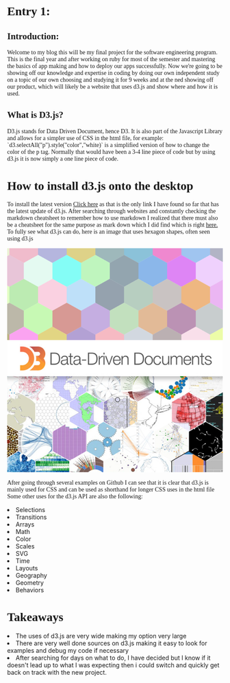 <html>
  <head>
    <meta charset="UTF-8">
    <title>Lyrics Playlist</title>
    <!-- bootstrap CSS -->
    <link rel="stylesheet" href="https://maxcdn.bootstrapcdn.com/bootstrap/3.3.7/css/bootstrap.min.css">
    <!-- bootstrap JS -->
    <script src="https://maxcdn.bootstrapcdn.com/bootstrap/3.3.7/js/bootstrap.min.js"></script>
    <!-- jQuery -->
    <script src="https://ajax.googleapis.com/ajax/libs/jquery/3.1.1/jquery.min.js"></script>
    <link rel="stylesheet" href="https://maxcdn.bootstrapcdn.com/bootstrap/3.3.6/css/bootstrap.min.css">
<style>
p, h1, h2 {
  font-family: "Times New Roman", sans, serif;
  
}
</style>
  </head>
  <body>
      <h1>Entry 1:</h1>
      <h2>Introduction:</h2>
      <p>Welcome to my blog this will be my final project for the software engineering program.
      This is the final year and after working on ruby for most of the semester and mastering 
      the basics of app making and how to deploy our apps successfully. Now we're going to be showing off
      our knowledge and expertise in coding by doing our own independent study on a topic
      of our own choosing and studying it for 9 weeks and at the ned showing off our product, 
      which will likely be a website that uses d3.js and show where and how it is used.</p>
      <h2>What is D3.js? </h2>
      <p>D3.js stands for Data Driven Document, hence D3. It is also part of the Javascript Library 
      and allows for a simpler use of CSS in the html file, for example: `d3.selectAll("p").style("color","white)`
   is a simplified version of how to change the color of the p tag. Normally that would have been a 3-4 line piece
   of code but by using d3.js it is now simply a one line piece of code.</p>
   <h1> How to install d3.js onto the desktop</h1>
   <p>To install the latest version <a href="https://d3js.org/">Click here</a> 
   as that is the only link I have found so far that has the latest update of
   d3.js. After searching through websites and constantly checking the markdown cheatsheet to remember how to use markdown
   I realized that there must also be a cheatsheet for the same purpose as mark down which I did find which is right  
   <a href="https://github.com/adam-p/markdown-here/wiki/Markdown-Cheatsheet#images">here.</a> To fully see what d3.js can do,
   here is an image that uses hexagon shapes, often seen using d3.js</p>
   <div class="col-md-6">
   <img src="hex.png"></img>
   <img src="21datadriven590.jpg"></img>
   <p>After going through several examples on Github I can see that it is clear that d3.js 
   is mainly used for CSS and can be used as shorthand for longer CSS uses in the html file
   Some other uses for the d3.js API are also the following:
   </p>
   <li>Selections</li>
<li>Transitions</li>
 <li>Arrays</li>
<li>Math</li>
 <li>Color</li>
 <li>Scales</li>
 <li>SVG</li>
 <li>Time</li>
<li> Layouts</li>
<li> Geography</li>
 <li>Geometry</li>
<li> Behaviors</li>
<h1>Takeaways</h1>
<li>The uses of d3.js are very wide making my option very large</li>
<li>There are very well done sources on d3.js making it easy to look for examples and debug my code if necessary</li>
<li>After searching for days on what to do, I have decided but I know if it doesn't lead up to what I was
expecting then i could switch and quickly get back on track with the new project.</li>
   </div>
 </body>        
</html>